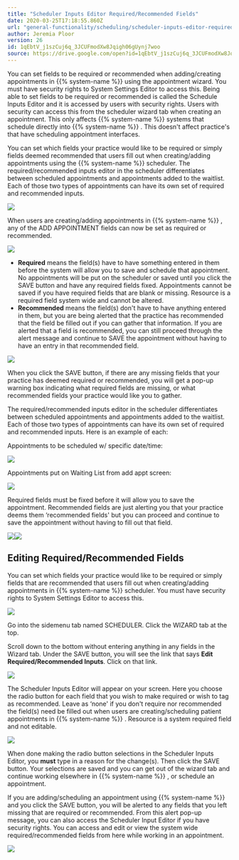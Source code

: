 ```yaml
---
title: "Scheduler Inputs Editor Required/Recommended Fields"
date: 2020-03-25T17:18:55.860Z
url: "general-functionality/scheduling/scheduler-inputs-editor-required-recommended-fields.html"
author: Jeremia Ploor
version: 26
id: 1qEbtV_j1szCuj6q_3JCUFmodXw8Jqigh06gUynj7woo
source: https://drive.google.com/open?id=1qEbtV_j1szCuj6q_3JCUFmodXw8Jqigh06gUynj7woo
---
```

You can set fields to be required or recommended when adding/creating appointments in {{% system-name %}} using the appointment wizard. You must have security rights to System Settings Editor to access this. Being able to set fields to be required or recommended is called the Schedule Inputs Editor and it is accessed by users with security rights. Users with security can access this from the scheduler wizard tab when creating an appointment. This only affects {{% system-name %}} systems that schedule directly into {{% system-name %}} . This doesn't affect practice's that have scheduling appointment interfaces.

You can set which fields your practice would like to be required or simply fields deemed recommended that users fill out when creating/adding appointments using the {{% system-name %}} scheduler. The required/recommended inputs editor in the scheduler differentiates between scheduled appointments and appointments added to the waitlist. Each of those two types of appointments can have its own set of required and recommended inputs.

![](../../external_files/fe72757bdabd173944cca6fbe40076db.png)

When users are creating/adding appointments in {{% system-name %}} , any of the ADD APPOINTMENT fields can now be set as required or recommended.

![](../../external_files/22a43e80fadee875aa35f686232dc84c.png)

* <strong>Required</strong> means the field(s) have to have something entered in them before the system will allow you to save and schedule that appointment. No appointments will be put on the scheduler or saved until you click the SAVE button and have any required fields fixed. Appointments cannot be saved if you have required fields that are blank or missing. Resource is a required field system wide and cannot be altered.
* <strong>Recommended</strong> means the field(s) don't have to have anything entered in them, but you are being alerted that the practice has recommended that the field be filled out if you can gather that information. If you are alerted that a field is recommended, you can still proceed through the alert message and continue to SAVE the appointment without having to have an entry in that recommended field.

![](../../external_files/7d1b5c28ccc0e2e8497cd41bfc1846d5.png)

When you click the SAVE button, if there are any missing fields that your practice has deemed required or recommended, you will get a pop-up warning box indicating what required fields are missing, or what recommended fields your practice would like you to gather.

The required/recommended inputs editor in the scheduler differentiates between scheduled appointments and appointments added to the waitlist. Each of those two types of appointments can have its own set of required and recommended inputs. Here is an example of each:

Appointments to be scheduled w/ specific date/time:

![](../../external_files/b34dc86a3d40a3d6d52bde4a8f07be5a.png)

Appointments put on Waiting List from add appt screen:

![](../../external_files/f679772ffaf090023058afb51db406ee.png)

Required fields must be fixed before it will allow you to save the appointment. Recommended fields are just alerting you that your practice deems them ‘recommended fields' but you can proceed and continue to save the appointment without having to fill out that field.

![](../../external_files/dfbea01d7eabf8fea73cba8e150d0a98.png)![](../../external_files/06e8df4681a6c68f5e520681b2d81259.png)

## Editing Required/Recommended Fields

You can set which fields your practice would like to be required or simply fields that are recommended that users fill out when creating/adding appointments in {{% system-name %}} scheduler. You must have security rights to System Settings Editor to access this.

![](../../external_files/fe72757bdabd173944cca6fbe40076db.png)

Go into the sidemenu tab named SCHEDULER. Click the WIZARD tab at the top.

Scroll down to the bottom without entering anything in any fields in the Wizard tab. Under the SAVE button, you will see the link that says **Edit Required/Recommended Inputs**. Click on that link.

![](../../external_files/9a11600657000191aebe936867b72215.png)

The Scheduler Inputs Editor will appear on your screen. Here you choose the radio button for each field that you wish to make required or wish to tag as recommended. Leave as ‘none' if you don't require nor recommended the field(s) need be filled out when users are creating/scheduling patient appointments in {{% system-name %}} . Resource is a system required field and not editable.

![](../../external_files/fe72757bdabd173944cca6fbe40076db.png)

When done making the radio button selections in the Scheduler Inputs Editor, you **must** type in a reason for the change(s). Then click the SAVE button. Your selections are saved and you can get out of the wizard tab and continue working elsewhere in {{% system-name %}} , or schedule an appointment.

If you are adding/scheduling an appointment using {{% system-name %}} and you click the SAVE button, you will be alerted to any fields that you left missing that are required or recommended. From this alert pop-up message, you can also access the Scheduler Input Editor if you have security rights. You can access and edit or view the system wide required/recommended fields from here while working in an appointment.

![](../../external_files/36a0ded685c0421b8de917f629bcdc58.png)

